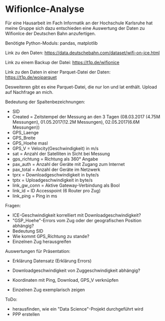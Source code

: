 # WifionIce-Analyse

Für eine Hausarbeit im Fach Informatik an der Hochschule Karlsruhe hat meine Gruppe sich dazu entschieden eine Auswertung der Daten zu WifionIce der Deutschen Bahn anzufertigen.

Benötigte Python-Moduls: pandas, matplotlib

Link zu den Daten: https://data.deutschebahn.com/dataset/wifi-on-ice.html

Link zu einem Backup der Datei: https://t1p.de/wifionice

Link zu den Daten in einer Parquet-Datei der Daten: https://t1p.de/woiparquet

Desweiteren gibt es eine Parquet-Datei, die nur lon und lat enthält. Upload auf Nachfrage an mich.

Bedeutung der Spaltenbezeichnungen:
  - SID
  - Created = Zeitstempel der Messung an den 3 Tagen (08.03.2017 (4.75M Messungen), 01.05.2017(12.2M Messungen), 02.05.2017(6.6M Messungen))
  - GPS_Laenge
  - GPS_Breite
  - GPS_Hoehe masl
  - GPS_V = Velocity(Geschwindigkeit) in m/s
  - sat = Anzahl der Satelliten in Sicht bei Messung
  - gps_richtung = Richtung als 360° Angabe
  - pax_auth = Anzahl der Geräte mit Zugang zum Internet
  - pax_total = Anzahl der Geräte im Netzwerk
  - tprx = Downloadgeschwindigkeit in byte/s
  - tptx = Uploadgeschwindigkeit in byte/s
  - link_gw_conn = Aktive Gateway-Verbindung als Bool
  - link_id = ID Accesspoint (6 Router pro Zug)
  - link_ping = Ping in ms

Fragen:
  - ICE-Geschwindigkeit korrelliert mit Downloadgeschwindigkeit?
  - "GSP_Hoehe"-Errors vom Zug oder der geografischen Position abhängig?
  - Bedeutung SID
  - Wie kommt GPS_Richtung zu stande?
  - Einzelnen Zug herausgreifen

Auswertungen für Präsentation:
  - Erklärung Datensatz (Erklärung Errors)
  - Downloadgeschwindigkeit von Zuggeschwindigkeit abhängig?

  - Koordinaten mit Ping, Download, GPS_V verknüpfen
  - Einzelnen Zug exemplarisch zeigen

ToDo:
- herausfinden, wie ein "Data Science"-Projekt durchgeführt wird
- PPP erstellen
